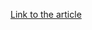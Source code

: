 [Link to the article](https://www.zscaler.com/blogs/security-research/tweaks-stealer-targets-roblox-users-through-youtube-and-discord)
